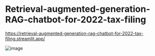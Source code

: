 # Retrieval-augmented-generation-RAG-chatbot-for-2022-tax-filing
https://retrieval-augmented-generation-rag-chatbot-for-2022-tax-filing.streamlit.app/

![image](https://github.com/hanfei1986/Retrieval-augmented-generation-RAG-chatbot-for-2022-tax-filing/assets/59255164/3ed7592d-c239-42f5-89f7-f9837cfc3257)




